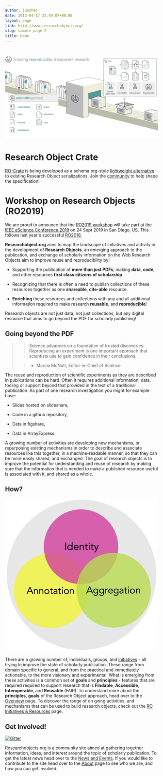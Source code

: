 ```yaml
---
author: junzhao
date: 2013-04-17 22:49:07+00:00
layout: page
link: http://www.researchobject.org/
slug: sample-page-2
title: Home
---
```










# [![Research Object. Enabling reproducible, transparent research](/images/research-objects-illustration-1920.png)](http://www.researchobject.org/?attachment_id=1002)

























# Research Object Crate


[RO-Crate](https://researchobject.github.io/ro-crate/) is being developed as a schema.org-style [lightweight alternative](https://researchobject.github.io/ro-lite/background.html) to existing Research Object serializations.
Join the [community](https://researchobject.github.io/ro-crate/#contribute) to help shape the specification!


# Workshop on Research Objects (RO2019)


We are proud to announce that the [RO2019 workshop](https://researchobject.github.io/ro2019/) will take part at the [IEEE eScience Conference 2019](https://escience2019.sdsc.edu/) on 24 Sept 2019 in San Diego, US. This follows last year's successful [RO2018](http://www.researchobject.org/ro2018/),























**Researchobject.org** aims to map the landscape of initiatives and activity in the development of **Research Objects**, an emerging approach to the publication, and exchange of scholarly information on the Web.Research Objects aim to improve reuse and reproducibility by:



	
  * Supporting the publication of **more than just PDFs**, making **data**, **code**, and other resources **first class citizens of scholarship**

	
  * Recognizing that there is often a need to publish collections of these resources together as one **shareable**, **cite-able** resource.

	
  * **Enriching** these resources and collections with any and all additional information required to make research **reusable**, and **reproducible**!


Research objects are not just data, not just collections, but any digital resource that aims to go beyond the PDF for scholarly publishing!


























## Going beyond the PDF








<blockquote>

> 
> Science advances on a foundation of trusted discoveries. Reproducing an experiment is one important approach that scientists use to gain confidence in their conclusions.
> 
> 

> 
> - Marcia McNutt, Editor-in-Chief of Science
> 
> 
</blockquote>


The reuse and reproduction of scientific experiments as they are described in publications can be hard. Often it requires additional information, data, tooling or support beyond that provided in the text of a traditional publication.
As part of one research investigation you might for example have:



	
  * Slides hosted on slideshare,

	
  * Code in a github repository,

	
  * Data in figshare,

	
  * Data in ArrayExpress.


A growing number of activities are developing new mechanisms, or repurposing existing mechanisms in order to describe and associate resources like this together, in a machine-readable manner, so that they can be more easily shared, and exchanged.
The goal of research objects is to improve the potential for understanding and reuse of research by making sure that the information that is needed to make a published resource useful is associated with it, and shared as a whole.























## How?







![aggregation](/images/coreonion.png)


There are a growing number of, individuals, groups, and [initiatives](http://www.researchobject.org/initiative/) - all trying to improve the state of scholarly publication. These range from domain specific to general, and from the practical and immediately actionable, to the more visionary and experimental.
What is emerging from these activities is a common set of **goals** and **principles** - features that are required required to support research that is **Findable**, **Accessible**, **Interoperable**, and **Reusable** (FAIR).
To understand more about the **principles**, **goals** of the Research Object approach, head over to the [Overview](http://www.researchobject.org/overview/) page.
To discover the range of on going activities, and mechanisms that can be used to build research objects, check out the [RO Initiatives & Resources](http://www.researchobject.org/initiative/) page.























## Get Involved!


[![Gitter](https://camo.githubusercontent.com/da2edb525cde1455a622c58c0effc3a90b9a181c/68747470733a2f2f6261646765732e6769747465722e696d2f4a6f696e253230436861742e737667)](https://gitter.im/ResearchObject/ResearchObject)



Researchobjects.org is a community site aimed at gathering together information, ideas, and interest around the topic of scholarly publication.
To get the latest news head over to the [News and Events](http://www.researchobject.org/news/). If you would like to contribute to the site head over to the [About](http://www.researchobject.org/about/) page to see who we are, and how you can get involved.








